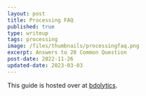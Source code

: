 ```yaml
---
layout: post
title: Processing FAQ
published: true
type: writeup
tags: processing
image: /files/thumbnails/processingfaq.png
excerpt: Answers to 20 Common Question
post-date: 2022-11-26
updated-date: 2023-03-03
---
```


This guide is hosted over at [bdolytics](https://bdolytics.com/guides/processing-faq).